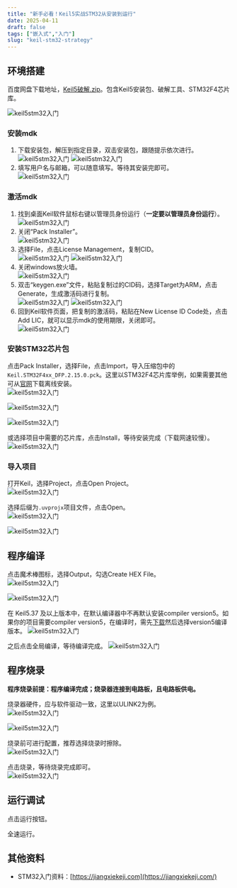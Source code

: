 ```yaml
---
title: "新手必看！Keil5实战STM32从安装到运行"
date: 2025-04-11
draft: false
tags: ["嵌入式","入门"]
slug: "keil-stm32-strategy"
---
```




## 环境搭建
百度网盘下载地址，[Keil5破解.zip](https://pan.baidu.com/s/16chMaBUI2UnYyXKaYWmQyA?pwd=8888)。包含Keil5安装包、破解工具、STM32F4芯片库。

![keil5stm32入门](/posts/annex/images/essays/keil5stm32入门-001.png)

### 安装mdk
1. 下载安装包，解压到指定目录，双击安装包，跟随提示依次进行。<br>
    ![keil5stm32入门](/posts/annex/images/essays/keil5stm32入门-002.png)
    ![keil5stm32入门](/posts/annex/images/essays/keil5stm32入门-003.png)
2. 填写用户名与邮箱，可以随意填写。等待其安装完即可。<br>
    ![keil5stm32入门](/posts/annex/images/essays/keil5stm32入门-004.png)

### 激活mdk
1. 找到桌面Keil软件鼠标右键以管理员身份运行（**一定要以管理员身份运行**）。<br>
    ![keil5stm32入门](/posts/annex/images/essays/keil5stm32入门-005.png)
2. 关闭“Pack Installer”。<br>
    ![keil5stm32入门](/posts/annex/images/essays/keil5stm32入门-006.png)
3. 选择File，点击License Management，复制CID。<br>
    ![keil5stm32入门](/posts/annex/images/essays/keil5stm32入门-007.png)
    ![keil5stm32入门](/posts/annex/images/essays/keil5stm32入门-008.png)
4. 关闭windows放火墙。<br>
    ![keil5stm32入门](/posts/annex/images/essays/keil5stm32入门-012.png)
5. 双击“keygen.exe”文件，粘贴复制过的CID码，选择Target为ARM，点击Generate，生成激活码进行复制。<br>
    ![keil5stm32入门](/posts/annex/images/essays/keil5stm32入门-009.png)
    ![keil5stm32入门](/posts/annex/images/essays/keil5stm32入门-010.png)
6. 回到Keil软件页面，把复制的激活码，粘贴在New License ID Code处，点击Add LIC，就可以显示mdk的使用期限，关闭即可。<br>
    ![keil5stm32入门](/posts/annex/images/essays/keil5stm32入门-011.png)

### 安装STM32芯片包
点击Pack Installer，选择File，点击Import，导入压缩包中的`Keil.STM32F4xx_DFP.2.15.0.pck`。这里以STM32F4芯片库举例，如果需要其他可从[官网](https://www.keil.arm.com/packs/)下载离线安装。<br>
![keil5stm32入门](/posts/annex/images/essays/keil5stm32入门-013.png)

![keil5stm32入门](/posts/annex/images/essays/keil5stm32入门-014.png)

![keil5stm32入门](/posts/annex/images/essays/keil5stm32入门-015.png)
   
或选择项目中需要的芯片库，点击Install，等待安装完成（下载网速较慢）。<br>
![keil5stm32入门](/posts/annex/images/essays/keil5stm32入门-016.png)

### 导入项目
打开Keil，选择Project，点击Open Project。<br>
![keil5stm32入门](/posts/annex/images/essays/keil5stm32入门-017.png)

选择后缀为`.uvprojx`项目文件，点击Open。<br>
![keil5stm32入门](/posts/annex/images/essays/keil5stm32入门-018.png)

![keil5stm32入门](/posts/annex/images/essays/keil5stm32入门-019.png)


## 程序编译
点击魔术棒图标，选择Output，勾选Create HEX File。<br>
![keil5stm32入门](/posts/annex/images/essays/keil5stm32入门-020.png)

![keil5stm32入门](/posts/annex/images/essays/keil5stm32入门-021.png)

在 Keil5.37 及以上版本中，在默认编译器中不再默认安装compiler version5。如果你的项目需要compiler version5，在编译时，需先[下载](https://pan.baidu.com/s/17OPf4e3_MvR4pDld3uf3eg?pwd=8888)然后选择version5编译版本。
![keil5stm32入门](/posts/annex/images/essays/keil5stm32入门-022.png)

之后点击全局编译，等待编译完成。
![keil5stm32入门](/posts/annex/images/essays/keil5stm32入门-023.png)

## 程序烧录
**程序烧录前提：程序编译完成；烧录器连接到电路板，且电路板供电。**

烧录器硬件，应与软件驱动一致，这里以ULINK2为例。<br>
![keil5stm32入门](/posts/annex/images/essays/keil5stm32入门-024.png)

![keil5stm32入门](/posts/annex/images/essays/keil5stm32入门-025.png)

烧录前可进行配置，推荐选择烧录时擦除。<br>
![keil5stm32入门](/posts/annex/images/essays/keil5stm32入门-026.png)

点击烧录，等待烧录完成即可。<br>
![keil5stm32入门](/posts/annex/images/essays/keil5stm32入门-027.png)

## 运行调试
点击运行按钮。

全速运行。


## 其他资料
- STM32入门资料：[https://jiangxiekeji.com](https://jiangxiekeji.com/)

